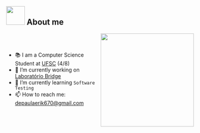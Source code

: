
## <picture><img src = "https://github.com/7oSkaaa/7oSkaaa/blob/main/Images/about_me.gif?raw=true" width = 50px></picture> About me

<picture> <img align="right" src="https://github.com/7oSkaaa/7oSkaaa/blob/main/Images/Right_Side.gif?raw=true" width = 250px></picture>

<br><br>

- 📚 I am a Computer Science Student at [UFSC](https://ufsc.br/) (4/8)
- 🔭 I’m currently working on [Laboratório Bridge](https://portal.bridge.ufsc.br/)
- 🎯 I’m currently learning `Software Testing`
- 📫 How to reach me: depaulaerik670@gmail.com
<br>






